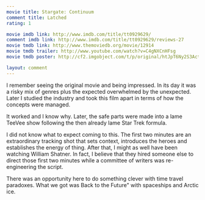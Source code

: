 ```yaml
---
movie title: Stargate: Continuum
comment title: Latched
rating: 1

movie imdb link: http://www.imdb.com/title/tt0929629/
comment imdb link: http://www.imdb.com/title/tt0929629/reviews-27
movie tmdb link: http://www.themoviedb.org/movie/12914
movie tmdb trailer: http://www.youtube.com/watch?v=C4gNXCnHFsg
movie tmdb poster: http://cf2.imgobject.com/t/p/original/htJpT6Ny2S3Act3jRiLoR8Dbhk3.jpg

layout: comment
---
```


I remember seeing the original movie and being impressed. In its day it was a risky mix of genres plus the expected overwhelmed by the unexpected. Later I studied the industry and took this film apart in terms of how the concepts were managed. 

It worked and I know why. Later, the safe parts were made into a lame TeeVee show following the then already lame Star Trek formula. 

I did not know what to expect coming to this. The first two minutes are an extraordinary tracking shot that sets context, introduces the heroes and establishes the energy of thing. After that, I might as well have been watching William Shatner. In fact, I believe that they hired someone else to direct those first two minutes while a committee of writers was re- engineering the script.

There was an opportunity here to do something clever with time travel paradoxes. What we got was Back to the Future" with spaceships and Arctic ice.